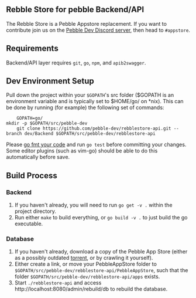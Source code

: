 ## Rebble Store for pebble Backend/API
The Rebble Store is a Pebble Appstore replacement.
If you want to contribute join us on the [Pebble Dev Discord server](http://discord.gg/aRUAYFN), then head to `#appstore`.

## Requirements

Backend/API layer requires `git`, `go`, `npm`, and `apib2swagger`.

## Dev Environment Setup
Pull down the project within your `$GOPATH`'s src folder ($GOPATH is an
environment variable and is typically set to $HOME/go/ on \*nix). This can be
done by running (for example) the following set of commands:

		GOPATH=go/
    mkdir -p $GOPATH/src/pebble-dev
		git clone https://github.com/pebble-dev/rebblestore-api.git --branch dev/Backend $GOPATH/src/pebble-dev/rebblestore-api

Please [go fmt your code](https://blog.golang.org/go-fmt-your-code) and run `go
test` before committing your changes. Some editor plugins (such as vim-go)
should be able to do this automatically before save.

## Build Process

### Backend
1. If you haven't already, you will need to run `go get -v .` within the
	 project directory.
2. Run either `make` to build everything, or `go build -v .` to just build the
	 go executable.

### Database
1. If you haven't already, download a copy of the Pebble App Store (either as a possibly outdated [torrent](https://www.reddit.com/r/pebble/comments/5g0gmx/in_light_of_recent_news_i_archived_the_app_store/), or by crawling it yourself).
2. Either create a link, or move your PebbleAppStore folder to `$GOPATH/src/pebble-dev/rebblestore-api/PebbleAppStore`, such that the folder `$GOPATH/src/pebble-dev/rebblestore-api/apps` exists.
3. Start `./rebblestore-api` and access http://localhost:8080/admin/rebuild/db to rebuild the database.
